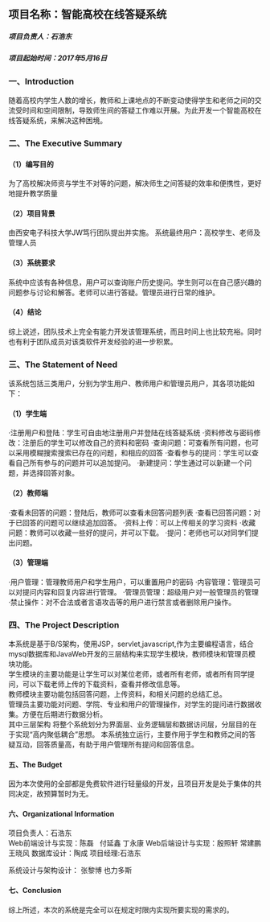 ## 项目名称：智能高校在线答疑系统

##### 项目负责人：石浩东

##### 项目起始时间：2017年5月16日

### 一、Introduction
随着高校内学生人数的增长，教师和上课地点的不断变动使得学生和老师之间的交流受时间和空间限制，导致师生间的答疑工作难以开展。为此开发一个智能高校在线答疑系统，来解决这种困境。
### 二、The Executive Summary
#### （1）编写目的
为了高校解决师资与学生不对等的问题，解决师生之间答疑的效率和便携性，更好地提升教学质量
#### （2）项目背景
由西安电子科技大学JW笃行团队提出并实施。
系统最终用户：高校学生、老师及管理人员
#### （3）系统要求
系统中应该有各种信息，用户可以查询账户历史提问。学生则可以在自己感兴趣的问题参与讨论和解答。老师可以进行答疑。管理员进行日常的维护。
#### （4）结论
综上说述，团队技术上完全有能力开发该管理系统，而且时间上也比较充裕。同时也有利于团队成员对该类软件开发经验的进一步积累。

### 三、The Statement of Need
该系统包括三类用户，分别为学生用户、教师用户和管理员用户，其各项功能如下：
#### （1）学生端
·注册用户和登陆：学生可自由地注册用户并登陆在线答疑系统
·资料修改与密码修改：注册后的学生可以修改自己的资料和密码
·查询问题：可查看所有问题，也可以采用模糊搜索搜索已存在的问题，和相应的回答
·查看参与的提问：学生可以查看自己所有参与的问题并可以追加提问。
·新建提问：学生通过可以新建一个问题，并选择回答对象。
#### （2）教师端
·查看未回答的问题：登陆后，教师可以查看未回答问题列表
·查看已回答问题：对于已回答的问题可以继续追加回答。
·资料上传：可以上传相关的学习资料
·收藏问题：教师可以收藏一些好的提问，并可以下载。
·提问：老师也可以对同学们提出问题。
#### （3）管理端
·用户管理：管理教师用户和学生用户，可以重置用户的密码
·内容管理：管理员可以对提问内容和回复内容进行管理。
·管理员管理：超级用户对一般管理员的管理
·禁止操作：对不合法或者言语攻击等的用户进行禁言或者删除用户操作。

### 四、The Project Description
本系统是基于B/S架构，使用JSP，servlet,javascript,作为主要编程语言，结合mysql数据库和JavaWeb开发的三层结构来实现学生模块，教师模块和管理员模块功能。  
学生模块的主要功能是让学生可以对某位老师，或者所有老师，或者所有同学提问，可以下载老师上传的下载资料，查看并修改信息等。  
教师模块主要功能包括回答问题，上传资料，和相关问题的总结汇总。  
管理员主要功能对问题、学院、专业和用户的管理操作，对学生的提问进行数据收集。方便在后期进行数据分析。  
其中三层架构	将整个系统划分为界面层、业务逻辑层和数据访问层，分层目的在于实现“高内聚低耦合”思想。
本系统独立运行，主要作用于学生和教师之间的答疑互动，回答质量高，有助于用户管理所有提问和回答信息。

#### 五、The Budget
因为本次使用的全部都是免费软件进行轻量级的开发，且项目开发是处于集体的共同决定，故预算暂时为无。
#### 六、Organizational  Information
项目负责人：石浩东  
Web前端设计与实现：陈磊   付延鑫 丁永康
Web后端设计与实现：殷照轩 常建鹏 王晓风
数据库设计：陶成
项目经理:石浩东

系统设计与架构设计： 张黎博 也力多斯 

#### 七、Conclusion
综上所述，本次的系统是完全可以在规定时限内实现所要实现的需求的。
